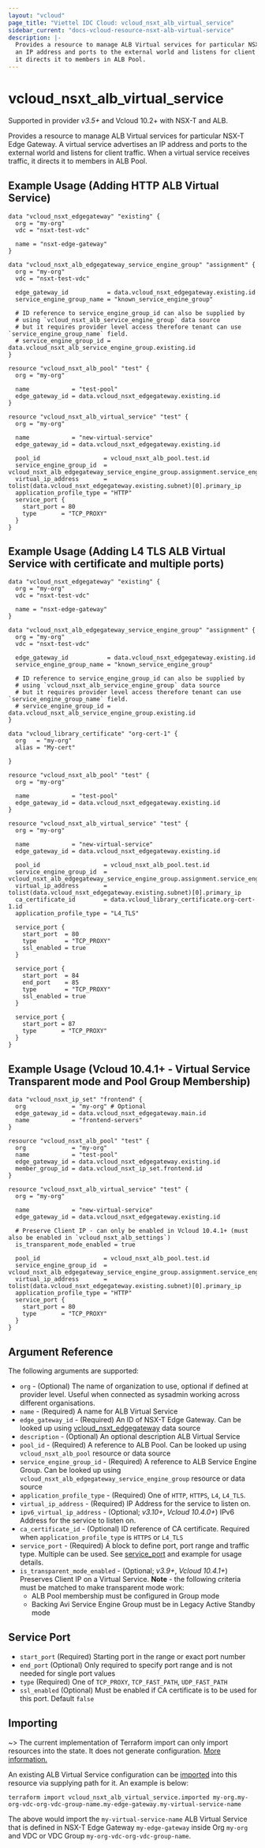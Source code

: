 ```yaml
---
layout: "vcloud"
page_title: "Viettel IDC Cloud: vcloud_nsxt_alb_virtual_service"
sidebar_current: "docs-vcloud-resource-nsxt-alb-virtual-service"
description: |-
  Provides a resource to manage ALB Virtual services for particular NSX-T Edge Gateway. A virtual service advertises
  an IP address and ports to the external world and listens for client traffic. When a virtual service receives traffic,
  it directs it to members in ALB Pool.
---
```


# vcloud\_nsxt\_alb\_virtual\_service

Supported in provider *v3.5+* and Vcloud 10.2+ with NSX-T and ALB.

Provides a resource to manage ALB Virtual services for particular NSX-T Edge Gateway. A virtual service advertises
an IP address and ports to the external world and listens for client traffic. When a virtual service receives traffic,
it directs it to members in ALB Pool.

## Example Usage (Adding HTTP ALB Virtual Service)
```hcl
data "vcloud_nsxt_edgegateway" "existing" {
  org = "my-org"
  vdc = "nsxt-test-vdc"

  name = "nsxt-edge-gateway"
}

data "vcloud_nsxt_alb_edgegateway_service_engine_group" "assignment" {
  org = "my-org"
  vdc = "nsxt-test-vdc"

  edge_gateway_id           = data.vcloud_nsxt_edgegateway.existing.id
  service_engine_group_name = "known_service_engine_group"

  # ID reference to service_engine_group_id can also be supplied by 
  # using `vcloud_nsxt_alb_service_engine_group` data source
  # but it requires provider level access therefore tenant can use `service_engine_group_name` field.
  # service_engine_group_id = data.vcloud_nsxt_alb_service_engine_group.existing.id
}

resource "vcloud_nsxt_alb_pool" "test" {
  org = "my-org"

  name            = "test-pool"
  edge_gateway_id = data.vcloud_nsxt_edgegateway.existing.id
}

resource "vcloud_nsxt_alb_virtual_service" "test" {
  org = "my-org"

  name            = "new-virtual-service"
  edge_gateway_id = data.vcloud_nsxt_edgegateway.existing.id

  pool_id                  = vcloud_nsxt_alb_pool.test.id
  service_engine_group_id  = vcloud_nsxt_alb_edgegateway_service_engine_group.assignment.service_engine_group_id
  virtual_ip_address       = tolist(data.vcloud_nsxt_edgegateway.existing.subnet)[0].primary_ip
  application_profile_type = "HTTP"
  service_port {
    start_port = 80
    type       = "TCP_PROXY"
  }
}
```

## Example Usage (Adding L4 TLS ALB Virtual Service with certificate and multiple ports)
```hcl
data "vcloud_nsxt_edgegateway" "existing" {
  org = "my-org"
  vdc = "nsxt-test-vdc"

  name = "nsxt-edge-gateway"
}

data "vcloud_nsxt_alb_edgegateway_service_engine_group" "assignment" {
  org = "my-org"
  vdc = "nsxt-test-vdc"

  edge_gateway_id           = data.vcloud_nsxt_edgegateway.existing.id
  service_engine_group_name = "known_service_engine_group"

  # ID reference to service_engine_group_id can also be supplied by 
  # using `vcloud_nsxt_alb_service_engine_group` data source
  # but it requires provider level access therefore tenant can use `service_engine_group_name` field.
  # service_engine_group_id = data.vcloud_nsxt_alb_service_engine_group.existing.id
}

data "vcloud_library_certificate" "org-cert-1" {
  org   = "my-org"
  alias = "My-cert"

}

resource "vcloud_nsxt_alb_pool" "test" {
  org = "my-org"

  name            = "test-pool"
  edge_gateway_id = data.vcloud_nsxt_edgegateway.existing.id
}

resource "vcloud_nsxt_alb_virtual_service" "test" {
  org = "my-org"

  name            = "new-virtual-service"
  edge_gateway_id = data.vcloud_nsxt_edgegateway.existing.id

  pool_id                  = vcloud_nsxt_alb_pool.test.id
  service_engine_group_id  = vcloud_nsxt_alb_edgegateway_service_engine_group.assignment.service_engine_group_id
  virtual_ip_address       = tolist(data.vcloud_nsxt_edgegateway.existing.subnet)[0].primary_ip
  ca_certificate_id        = data.vcloud_library_certificate.org-cert-1.id
  application_profile_type = "L4_TLS"

  service_port {
    start_port  = 80
    type        = "TCP_PROXY"
    ssl_enabled = true
  }

  service_port {
    start_port  = 84
    end_port    = 85
    type        = "TCP_PROXY"
    ssl_enabled = true
  }

  service_port {
    start_port = 87
    type       = "TCP_PROXY"
  }
}
```

## Example Usage (Vcloud 10.4.1+ - Virtual Service Transparent mode and Pool Group Membership)
```hcl
data "vcloud_nsxt_ip_set" "frontend" {
  org             = "my-org" # Optional
  edge_gateway_id = data.vcloud_nsxt_edgegateway.main.id
  name            = "frontend-servers"
}

resource "vcloud_nsxt_alb_pool" "test" {
  org             = "my-org"
  name            = "test-pool"
  edge_gateway_id = data.vcloud_nsxt_edgegateway.existing.id
  member_group_id = data.vcloud_nsxt_ip_set.frontend.id
}

resource "vcloud_nsxt_alb_virtual_service" "test" {
  org = "my-org"

  name            = "new-virtual-service"
  edge_gateway_id = data.vcloud_nsxt_edgegateway.existing.id

  # Preserve Client IP - can only be enabled in Vcloud 10.4.1+ (must also be enabled in `vcloud_nsxt_alb_settings`)
  is_transparent_mode_enabled = true

  pool_id                  = vcloud_nsxt_alb_pool.test.id
  service_engine_group_id  = vcloud_nsxt_alb_edgegateway_service_engine_group.assignment.service_engine_group_id
  virtual_ip_address       = tolist(data.vcloud_nsxt_edgegateway.existing.subnet)[0].primary_ip
  application_profile_type = "HTTP"
  service_port {
    start_port = 80
    type       = "TCP_PROXY"
  }
}
```

## Argument Reference

The following arguments are supported:

* `org` - (Optional) The name of organization to use, optional if defined at provider level. Useful
  when connected as sysadmin working across different organisations.
* `name` - (Required) A name for ALB Virtual Service
* `edge_gateway_id` - (Required) An ID of NSX-T Edge Gateway. Can be looked up using
  [vcloud_nsxt_edgegateway](/providers/vmware/vcloud/latest/docs/data-sources/nsxt_edgegateway) data source
* `description` - (Optional) An optional description ALB Virtual Service
* `pool_id` - (Required) A reference to ALB Pool. Can be looked up using `vcloud_nsxt_alb_pool` resource or data
  source
* `service_engine_group_id` - (Required) A reference to ALB Service Engine Group. Can be looked up using
  `vcloud_nsxt_alb_edgegateway_service_engine_group` resource or data source
* `application_profile_type` - (Required) One of `HTTP`, `HTTPS`, `L4`, `L4_TLS`. 
* `virtual_ip_address` - (Required) IP Address for the service to listen on.
* `ipv6_virtual_ip_address` - (Optional; *v3.10+*, *Vcloud 10.4.0+*) IPv6 Address for the service to listen on. 
* `ca_certificate_id` - (Optional) ID reference of CA certificate. Required when `application_profile_type` is `HTTPS`
  or `L4_TLS`
* `service_port` - (Required) A block to define port, port range and traffic type. Multiple can be used. See
  [service_port](#service-port-block) and example for usage details.
* `is_transparent_mode_enabled` - (Optional; *v3.9+*, *Vcloud 10.4.1+*) Preserves Client IP on a
  Virtual Service. **Note** - the following criteria must be matched to make transparent mode work:
  * ALB Pool membership must be configured in Group mode
  * Backing Avi Service Engine Group must be in Legacy Active Standby mode

<a id="service-port-block"></a>
## Service Port

* `start_port` (Required) Starting port in the range or exact port number
* `end_port` (Optional) Only required to specify port range and is not needed for single port values
* `type` (Required) One of `TCP_PROXY`, `TCP_FAST_PATH`, `UDP_FAST_PATH`
* `ssl_enabled` (Optional) Must be enabled if CA certificate is to be used for this port. Default `false`

## Importing

~> The current implementation of Terraform import can only import resources into the state.
It does not generate configuration. [More information.](https://www.terraform.io/docs/import/)

An existing ALB Virtual Service configuration can be [imported][docs-import] into this resource
via supplying path for it. An example is below:

[docs-import]: https://www.terraform.io/docs/import/

```
terraform import vcloud_nsxt_alb_virtual_service.imported my-org.my-org-vdc-org-vdc-group-name.my-edge-gateway.my-virtual-service-name
```

The above would import the `my-virtual-service-name` ALB Virtual Service that is defined in
NSX-T Edge Gateway `my-edge-gateway` inside Org `my-org` and VDC or VDC Group
`my-org-vdc-org-vdc-group-name`.
